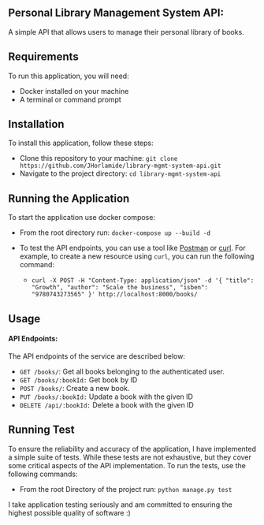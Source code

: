 ## Personal Library Management System API:

A simple API that allows users to manage their personal library of books.

## Requirements

To run this application, you will need:

* Docker installed on your machine
* A terminal or command prompt

## Installation

To install this application, follow these steps:

* Clone this repository to your machine: `git clone https://github.com/JHorlamide/library-mgmt-system-api.git`
* Navigate to the project directory: `cd library-mgmt-system-api`

## Running the Application

To start the application use docker compose:

* From the root directory run: `docker-compose up --build -d`
* To test the API endpoints, you can use a tool like [Postman](https://www.postman.com/downloads/) or [curl](https://curl.se/). For example, to create a new resource using `curl`, you can run the following command:

  * ```
    curl -X POST -H "Content-Type: application/json" -d '{ "title": "Growth", "author": "Scale the business", "isben": "9780743273565" }' http://localhost:8000/books/
    ```

## Usage

#### API Endpoints:

The API endpoints of the service are described below:

* `GET /books/`: Get all books belonging to the authenticated user.
* `GET /books/:bookId:` Get book by ID
* `POST /books/`: Create a new book.
* `PUT /books/:bookId:` Update a book with the given ID
* `DELETE /api/:bookId:` Delete a book with the given ID

## Running Test

To ensure the reliability and accuracy of the application, I have implemented a simple suite of tests. While these tests are not exhaustive, but they cover some critical aspects of the API implementation. To run the tests, use the following commands:

* From the root Directory of the project run: `python manage.py test`

I take application testing seriously and am committed to ensuring the highest possible quality of software :)
